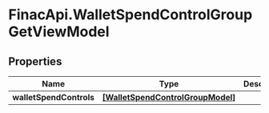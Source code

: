 # FinacApi.WalletSpendControlGroupGetViewModel

## Properties
Name | Type | Description | Notes
------------ | ------------- | ------------- | -------------
**walletSpendControls** | [**[WalletSpendControlGroupModel]**](WalletSpendControlGroupModel.md) |  | [optional] 
